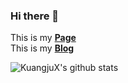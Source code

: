 ### Hi there 👋

<!--
**KuangjuX/KuangjuX** is a ✨ _special_ ✨ repository because its `README.md` (this file) appears on your GitHub profile.
-->
This is my [**Page**](http://mainsite.kuangjux.top/)  
This is my [**Blog**](https://kaungju.world/)  


![KuangjuX's github stats](https://github-readme-stats.vercel.app/api?username=KuangjuX&show_icons=true&title_color=fff&icon_color=79ff97&text_color=9f9f9f&bg_color=151515)
